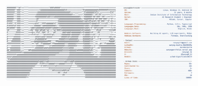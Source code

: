 <a href="https://github.com/DarkRaiderCB/DarkRaiderCB">
  <picture>
    <source media="(prefers-color-scheme: dark)" srcset="https://raw.githubusercontent.com/DarkRaiderCB/DarkRaiderCB/main/dark.svg">
    <img alt="Sanyog Mishra's GitHub Profile README" src="https://raw.githubusercontent.com/DarkRaiderCB/DarkRaiderCB/main/light.svg">
  </picture>
</a>
